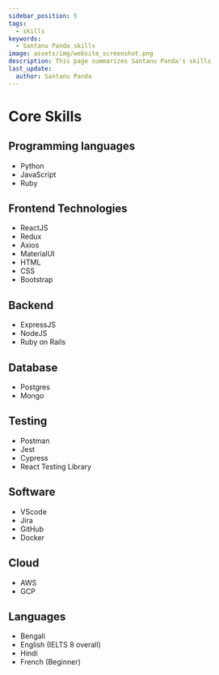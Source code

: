 ```yaml
---
sidebar_position: 5
tags:
  - skills
keywords:
  - Santanu Panda skills
image: assets/img/website_screenshot.png
description: This page summarizes Santanu Panda's skills
last_update:
  author: Santanu Panda
---
```


# Core Skills

## Programming languages

- Python
- JavaScript
- Ruby

## Frontend Technologies

- ReactJS
- Redux
- Axios
- MaterialUI
- HTML
- CSS
- Bootstrap

## Backend

- ExpressJS
- NodeJS
- Ruby on Rails

## Database

- Postgres
- Mongo

## Testing

- Postman
- Jest
- Cypress
- React Testing Library

## Software

- VScode
- Jira
- GitHub
- Docker

## Cloud

- AWS
- GCP

## Languages

- Bengali
- English (IELTS 8 overall)
- Hindi
- French (Beginner)
